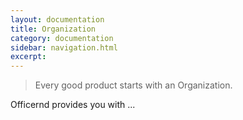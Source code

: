 ```yaml
---
layout: documentation
title: Organization
category: documentation
sidebar: navigation.html
excerpt: 
---
```


> Every good product starts with an Organization.

Officernd provides you with ...